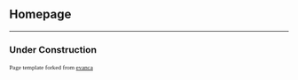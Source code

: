 ## Homepage

-------

### Under Construction

<p style="font-size:11px; font-family:'Oswald'">Page template forked from <a href="https://github.com/evanca/quick-portfolio">evanca</a></p>
<!-- Remove above link if you don't want to attibute -->
